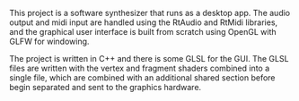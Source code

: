 This project is a software synthesizer that runs as a desktop app. The audio output and midi input are handled using the RtAudio and RtMidi libraries, and the graphical user interface is built from scratch using OpenGL with GLFW for windowing.

The project is written in C++ and there is some GLSL for the GUI. The GLSL files are written with the vertex and fragment shaders combined into a single file, which are combined with an additional shared section before begin separated and sent to the graphics hardware.
